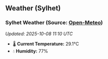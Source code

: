 ## Weather (Sylhet)

<!-- WEATHER-START -->
### Sylhet Weather (Source: [Open-Meteo](https://open-meteo.com))
_Updated: 2025-10-08 11:10 UTC_
* 🌡️ **Current Temperature:** 29.1°C
* 💧 **Humidity:** 77%
<!-- WEATHER-END -->







